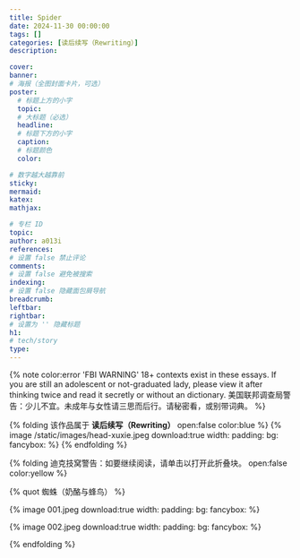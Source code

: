 ```yaml
---
title: Spider
date: 2024-11-30 00:00:00
tags: []
categories: [读后续写（Rewriting）]
description: 

cover: 
banner:
# 海报（全图封面卡片，可选）
poster:
  # 标题上方的小字
  topic:
  # 大标题（必选）
  headline:
  # 标题下方的小字
  caption:
  # 标题颜色
  color:

# 数字越大越靠前
sticky:
mermaid:
katex: 
mathjax: 

# 专栏 ID
topic: 
author: a013i
references:
# 设置 false 禁止评论
comments: 
# 设置 false 避免被搜索
indexing: 
# 设置 false 隐藏面包屑导航
breadcrumb: 
leftbar: 
rightbar:
# 设置为 '' 隐藏标题
h1: 
# tech/story
type: 
---
```


{% note color:error 'FBI WARNING'
18+ contexts exist in these essays. If you are still an adolescent or not-graduated lady, please view it after thinking twice and read it secretly or without an dictionary.
美国联邦调查局警告：少儿不宜。未成年与女性请三思而后行。请秘密看，或别带词典。 %}

{% folding 该作品属于 **读后续写（Rewriting）** open:false color:blue %}
{% image /static/images/head-xuxie.jpeg download:true width: padding: bg: fancybox: %}
{% endfolding %}

{% folding 迪克技窝警告：如要继续阅读，请单击以打开此折叠块。 open:false color:yellow %}

  {% quot 蜘蛛（奶酪与蜂鸟） %}

  {% image 001.jpeg download:true width: padding: bg: fancybox: %}

  {% image 002.jpeg download:true width: padding: bg: fancybox: %}
  
{% endfolding %}